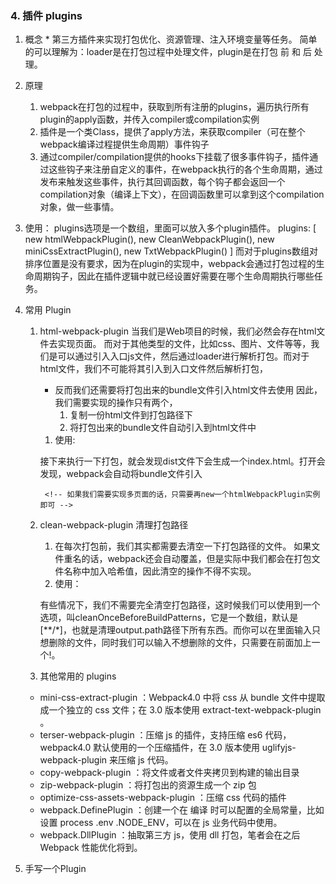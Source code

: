### 4. 插件 plugins
  1. 概念 
    * 第三方插件来实现打包优化、资源管理、注入环境变量等任务。
    简单的可以理解为：loader是在打包过程中处理文件，plugin是在打包 前 和 后 处理。

  2. 原理 
      1. webpack在打包的过程中，获取到所有注册的plugins，遍历执行所有plugin的apply函数，并传入compiler或compilation实例
      2. 插件是一个类Class，提供了apply方法，来获取compiler（可在整个webpack编译过程提供生命周期）事件钩子
      3. 通过compiler/compilation提供的hooks下挂载了很多事件钩子，插件通过这些钩子来注册自定义的事件，在webpack执行的各个生命周期，通过发布来触发这些事件，执行其回调函数，每个钩子都会返回一个compilation对象（编译上下文），在回调函数里可以拿到这个compilation对象，做一些事情。

  3. 使用：
      plugins选项是一个数组，里面可以放入多个plugin插件。
      plugins: [
        new htmlWebpackPlugin(),
        new CleanWebpackPlugin(),
        new miniCssExtractPlugin(),
        new TxtWebpackPlugin()
      ]
      而对于plugins数组对排序位置是没有要求，因为在plugin的实现中，webpack会通过打包过程的生命周期钩子，因此在插件逻辑中就已经设置好需要在哪个生命周期执行哪些任务。
  4. 常用 Plugin
      1. html-webpack-plugin
          当我们是Web项目的时候，我们必然会存在html文件去实现页面。
          而对于其他类型的文件，比如css、图片、文件等等，我们是可以通过引入入口js文件，然后通过loader进行解析打包。而对于html文件，我们不可能将其引入到入口文件然后解析打包，
          * 反而我们还需要将打包出来的bundle文件引入html文件去使用
          因此，我们需要实现的操作只有两个，
            1. 复制一份html文件到打包路径下
            2. 将打包出来的bundle文件自动引入到html文件中
          1. 使用:
            <!-- 
              yarn add html-webpack-plugin -D
              // 引入htmlWebpackPlugin
              const htmlWebpackPlugin = require('html-webpack-plugin');   
              plugins: [
                // 使用htmlWebpackPlugin插件
                new htmlWebpackPlugin({
                  // 指定html模板
                    template: './src/index.html',  
                  // 自定义打包的文件名
                    filename: 'index.html'
                    chunks: ["index"]  // 只引入index chunk
                })
              ] 
            -->
            接下来执行一下打包，就会发现dist文件下会生成一个index.html。打开会发现，webpack会自动将bundle文件引入
            <!-- 
                如果我们有多个chunk的时候，我们可以指定该html要引入哪些chunk。在htmlWebpackPlugin配置中有一个chunks选项，是一个数组，你只需要加入你想引入的chunkName即可。
                打包完成后，dist文件下会出现index.html、index.js和main.js，但是index.html只会引入index.js。
            -->
              <!-- 如果我们需要实现多页面的话，只需要再new一个htmlWebpackPlugin实例即可 -->

      2. clean-webpack-plugin 清理打包路径
          1. 在每次打包前，我们其实都需要去清空一下打包路径的文件。
            如果文件重名的话，webpack还会自动覆盖，但是实际中我们都会在打包文件名称中加入哈希值，因此清空的操作不得不实现。
          2. 使用：
            <!-- 
              const {CleanWebpackPlugin} = require('clean-webpack-plugin');
              plugins: [
                // 使用CleanWebpackPlugin
                  new CleanWebpackPlugin({
                    // dry: true   // 打开可测试，不会真正执行删除动作
                    cleanOnceBeforeBuildPatterns: [
                      '**/*',  // 删除dist路径下所有文件
                      `!package.json`,  // 不删除dist/package.json文件
                    ],
                  }),
              ] 
            -->
            有些情况下，我们不需要完全清空打包路径，这时候我们可以使用到一个选项，叫cleanOnceBeforeBuildPatterns，它是一个数组，默认是[**/*]，也就是清理output.path路径下所有东西。而你可以在里面输入只想删除的文件，同时我们可以输入不想删除的文件，只需要在前面加上一个!。
    
      
      3. 其他常用的 plugins
        * mini-css-extract-plugin ：Webpack4.0 中将 css 从 bundle 文件中提取成一个独立的 css 文件；在 3.0 版本使用 extract-text-webpack-plugin 。
        * terser-webpack-plugin ：压缩 js 的插件，支持压缩 es6 代码，webpack4.0 默认使用的一个压缩插件，在 3.0 版本使用 uglifyjs-webpack-plugin 来压缩 js 代码。
        * copy-webpack-plugin ：将文件或者文件夹拷贝到构建的输出目录
        * zip-webpack-plugin ：将打包出的资源生成一个 zip 包
        * optimize-css-assets-webpack-plugin ：压缩 css 代码的插件
        * webpack.DefinePlugin ：创建一个在 编译 时可以配置的全局常量，比如设置 process .env .NODE_ENV，可以在 js 业务代码中使用。
        * webpack.DllPlugin ：抽取第三方 js，使用 dll 打包，笔者会在之后 Webpack 性能优化将到。

  5. 手写一个Plugin
    <!-- 详情见《webpack\loader\my-file-plugin》 -->
    <!-- 参考文章 https://mp.weixin.qq.com/s/2rUjUM6Zfu1I7cjRUDschg -->
